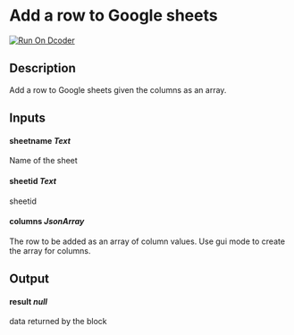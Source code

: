 # Add a row to Google sheets

[![Run On Dcoder](https://static-content.dcoder.tech/dcoder-assets/run-on-dcoder.svg)](https://code.dcoder.tech/feed/block/6050ec70f5264c77579ffef6)

## Description

Add a row to Google sheets given the columns as an array.

## Inputs

#### **sheetname** _Text_

Name of the sheet

#### **sheetid** _Text_

sheetid

#### **columns** _JsonArray_

The row to be added as an array of column values. Use gui mode to create the array for columns.

## Output

#### **result** _null_

data returned by the block
